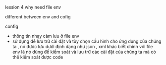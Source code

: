 lession 4  why need file env


different between env and cofig

config 

- thông tin nhạy cảm lưu ở file env
- sử dụng để lưu trữ cài đặt và tùy chọn cầu hình cho ứng dụng của chúng ta , nó được lưu dưới định dạng như json , xml 
khác biết chính với file env là nó dùng để kiểm soát và lưu trữ các cài đặt của chúng ta mà có  thể kiểm soát được code